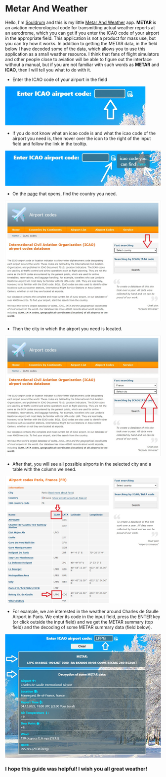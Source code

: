 # Metar And Weather

Hello, I'm [Souldrum](https://github.com/souldrum) and this is my little [Metar And Weather](https://metar-and-weather.netlify.app/) app. **METAR** is an aviation meteorological code for transmitting actual weather reports at an aerodrome, which you can get if you enter the ICAO code of your airport in the appropriate field. This application is not a product for mass use, but you can try how it works. In addition to getting the METAR data, in the field below I have decoded some of the data, which allows you to use this application as a small weather resource. I think that fans of flight simulators and other people close to aviation will be able to figure out the interface without a manual, but if you are not familiar with such words as **METAR** and **ICAO**, then I will tell you what to do with it.

- Enter the ICAO code of your airport in the field

![icao](src/assets/img/readme/inputIcao.jpg)

- If you do not know what an icao code is and what the icao code of the airport you need is, then hover over the icon to the right of the input field and follow the link in the tooltip.

![icao-database](src/assets/img/readme/tooltip.jpg)

- On the [page](https://airportsbase.org/ICAO.php) that opens, find the country you need.

![select country](src/assets/img/readme/icaoPage.jpg)

- Then the city in which the airport you need is located.

![select city](src/assets/img/readme/icaoPageCity.jpg)

- After that, you will see all possible airports in the selected city and a table with the column we need.

![get icao](src/assets/img/readme/LFPG.jpg)

- For example, we are interested in the weather around Charles de Gaulle Airport in Paris. We enter its code in the input field, press the ENTER key (or click outside the input field) and we get the METAR summary (top field) and the decoding of some METAR summary data (field below).

![enter icao](src/assets/img/readme/data.jpg)

### I hope this guide was helpful! I wish you all great weather!
